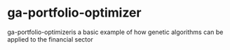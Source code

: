 # ga-portfolio-optimizer
ga-portfolio-optimizeris a basic example of how genetic algorithms can be applied to the financial sector

